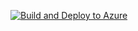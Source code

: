 [![Build and Deploy to Azure](https://github.com/PinsaraPerera/gForm_webhook/actions/workflows/azure-app-service.yml/badge.svg?branch=main)](https://github.com/PinsaraPerera/gForm_webhook/actions/workflows/azure-app-service.yml)
